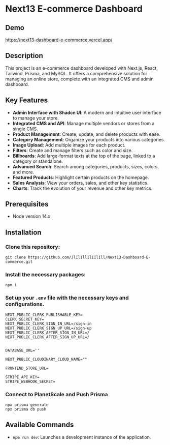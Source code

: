 # Next13 E-commerce Dashboard

## Demo

https://next13-dashboard-e-commerce.vercel.app/

## Description

This project is an e-commerce dashboard developed with Next.js, React, Tailwind, Prisma, and MySQL. It offers a comprehensive solution for managing an online store, complete with an integrated CMS and admin dashboard.

## Key Features

- **Admin Interface with Shadcn UI**: A modern and intuitive user interface to manage your store.
- **Integrated CMS and API**: Manage multiple vendors or stores from a single CMS.
- **Product Management**: Create, update, and delete products with ease.
- **Category Management**: Organize your products into various categories.
- **Image Upload**: Add multiple images for each product.
- **Filters**: Create and manage filters such as color and size.
- **Billboards**: Add large-format texts at the top of the page, linked to a category or standalone.
- **Advanced Search**: Search among categories, products, sizes, colors, and more.
- **Featured Products**: Highlight certain products on the homepage.
- **Sales Analysis**: View your orders, sales, and other key statistics.
- **Charts**: Track the evolution of your revenue and other key metrics.

## Prerequisites

- Node version 14.x

## Installation

### Clone this repository: 
```git clone https://github.com/JlIlIllIlIIlIll/Next13-Dashboard-E-commerce.git```

### Install the necessary packages: 
```npm i```

### Set up your `.env` file with the necessary keys and configurations.

```
NEXT_PUBLIC_CLERK_PUBLISHABLE_KEY=
CLERK_SECRET_KEY=
NEXT_PUBLIC_CLERK_SIGN_IN_URL=/sign-in
NEXT_PUBLIC_CLERK_SIGN_UP_URL=/sign-up
NEXT_PUBLIC_CLERK_AFTER_SIGN_IN_URL=/
NEXT_PUBLIC_CLERK_AFTER_SIGN_UP_URL=/


DATABASE_URL=''

NEXT_PUBLIC_CLOUDINARY_CLOUD_NAME=""

FRONTEND_STORE_URL=

STRIPE_API_KEY=
STRIPE_WEBHOOK_SECRET=
```

### Connect to PlanetScale and Push Prisma
```
npx prisma generate
npx prisma db push
```
## Available Commands

- `npm run dev`: Launches a development instance of the application.
